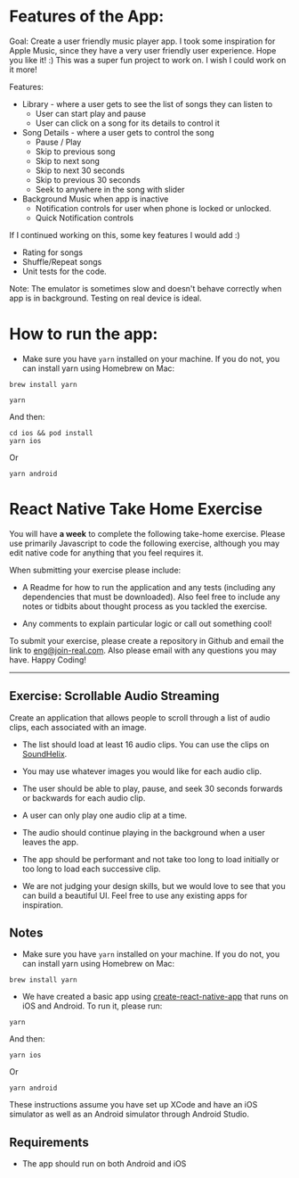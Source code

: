 # Features of the App:

Goal: Create a user friendly music player app. I took some inspiration for Apple Music, since they have a very user friendly user experience. Hope you like it! :) This was a super fun project to work on. I wish I could work on it more!

Features:
- Library - where a user gets to see the list of songs they can listen to
  - User can start play and pause
  - User can click on a song for its details to control it
- Song Details - where a user gets to control the song
  - Pause / Play
  - Skip to previous song
  - Skip to next song
  - Skip to next 30 seconds
  - Skip to previous 30 seconds
  - Seek to anywhere in the song with slider
- Background Music when app is inactive
  - Notification controls for user when phone is locked or unlocked.
  - Quick Notification controls

If I continued working on this, some key features I would add :)
  - Rating for songs
  - Shuffle/Repeat songs
  - Unit tests for the code.

Note: The emulator is sometimes slow and doesn't behave correctly when app is in background. Testing on real device is ideal.

# How to run the app:

- Make sure you have `yarn` installed on your machine. If you do not, you can install yarn using Homebrew on Mac:
```
brew install yarn
```

```
yarn
```
And then:
```
cd ios && pod install
yarn ios
```
Or
```
yarn android
```

# React Native Take Home Exercise

You will have **a week** to complete the following take-home exercise. Please use primarily Javascript to code the following exercise, although you may edit native code for anything that you feel requires it.

When submitting your exercise please include:

- A Readme for how to run the application and any tests (including any dependencies that must be downloaded). Also feel free to include any notes or tidbits about thought process as you tackled the exercise.

- Any comments to explain particular logic or call out something cool!

To submit your exercise, please create a repository in Github and email the link to [eng@join-real.com](mailto:eng@join-real.com). Also please email with any questions you may have. Happy Coding!

---

## Exercise: Scrollable Audio Streaming

Create an application that allows people to scroll through a list of audio clips, each associated with an image. 

- The list should load at least 16 audio clips. You can use the clips on [SoundHelix](https://www.soundhelix.com/audio-examples).

- You may use whatever images you would like for each audio clip.

- The user should be able to play, pause, and seek 30 seconds forwards or backwards for each audio clip. 

- A user can only play one audio clip at a time.

- The audio should continue playing in the background when a user leaves the app. 

- The app should be performant and not take too long to load initially or too long to load each successive clip.

- We are not judging your design skills, but we would love to see that you can build a beautiful UI. Feel free to use any existing apps for inspiration. 

## Notes
- Make sure you have `yarn` installed on your machine. If you do not, you can install yarn using Homebrew on Mac:
```
brew install yarn
```

- We have created a basic app using [create-react-native-app](https://github.com/expo/create-react-native-app) that runs on iOS and Android. To run it, please run:

```
yarn
```
And then:
```
yarn ios
```
Or
```
yarn android
```
These instructions assume you have set up XCode and have an iOS simulator as well as an Android simulator through Android Studio. 


## Requirements

- The app should run on both Android and iOS
